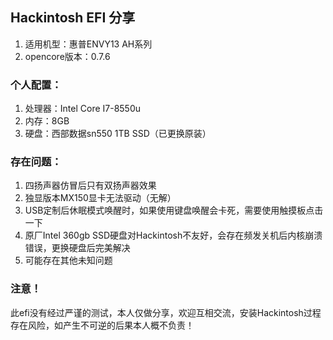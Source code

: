 ## Hackintosh EFI 分享
1. 适用机型：惠普ENVY13 AH系列
2. opencore版本：0.7.6

### 个人配置：
1. 处理器：Intel Core I7-8550u
2. 内存：8GB
3. 硬盘：西部数据sn550 1TB SSD（已更换原装）

### 存在问题：
1. 四扬声器仿冒后只有双扬声器效果
2. 独显版本MX150显卡无法驱动（无解）
3. USB定制后休眠模式唤醒时，如果使用键盘唤醒会卡死，需要使用触摸板点击一下
4. 原厂Intel 360gb SSD硬盘对Hackintosh不友好，会存在频发关机后内核崩溃错误，更换硬盘后完美解决
5. 可能存在其他未知问题

### 注意！
此efi没有经过严谨的测试，本人仅做分享，欢迎互相交流，安装Hackintosh过程存在风险，如产生不可逆的后果本人概不负责！